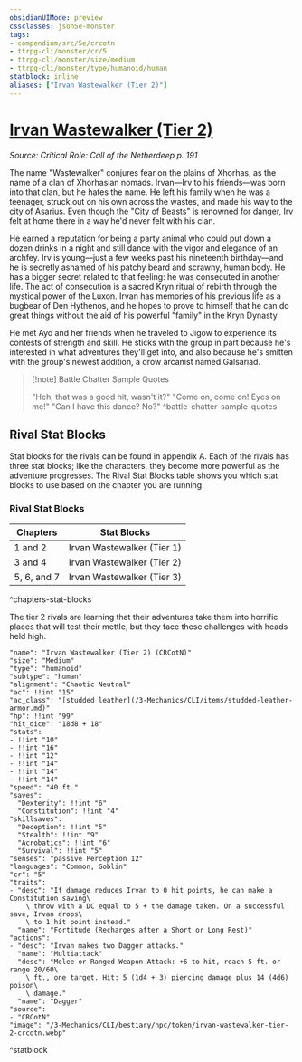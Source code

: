 ```yaml
---
obsidianUIMode: preview
cssclasses: json5e-monster
tags:
- compendium/src/5e/crcotn
- ttrpg-cli/monster/cr/5
- ttrpg-cli/monster/size/medium
- ttrpg-cli/monster/type/humanoid/human
statblock: inline
aliases: ["Irvan Wastewalker (Tier 2)"]
---
```

# [Irvan Wastewalker (Tier 2)](3-Mechanics\CLI\bestiary\npc/irvan-wastewalker-tier-2-crcotn.md)
*Source: Critical Role: Call of the Netherdeep p. 191*  

The name "Wastewalker" conjures fear on the plains of Xhorhas, as the name of a clan of Xhorhasian nomads. Irvan—Irv to his friends—was born into that clan, but he hates the name. He left his family when he was a teenager, struck out on his own across the wastes, and made his way to the city of Asarius. Even though the "City of Beasts" is renowned for danger, Irv felt at home there in a way he'd never felt with his clan.

He earned a reputation for being a party animal who could put down a dozen drinks in a night and still dance with the vigor and elegance of an archfey. Irv is young—just a few weeks past his nineteenth birthday—and he is secretly ashamed of his patchy beard and scrawny, human body. He has a bigger secret related to that feeling: he was consecuted in another life. The act of consecution is a sacred Kryn ritual of rebirth through the mystical power of the Luxon. Irvan has memories of his previous life as a bugbear of Den Hythenos, and he hopes to prove to himself that he can do great things without the aid of his powerful "family" in the Kryn Dynasty.

He met Ayo and her friends when he traveled to Jigow to experience its contests of strength and skill. He sticks with the group in part because he's interested in what adventures they'll get into, and also because he's smitten with the group's newest addition, a drow arcanist named Galsariad.

> [!note] Battle Chatter Sample Quotes
> 
> "Heh, that was a good hit, wasn't it?" "Come on, come on! Eyes on me!" "Can I have this dance? No?"
^battle-chatter-sample-quotes

## Rival Stat Blocks

Stat blocks for the rivals can be found in appendix A. Each of the rivals has three stat blocks; like the characters, they become more powerful as the adventure progresses. The Rival Stat Blocks table shows you which stat blocks to use based on the chapter you are running.

### Rival Stat Blocks

| Chapters | Stat Blocks |
|----------|-------------|
| 1 and 2 | Irvan Wastewalker (Tier 1) |
| 3 and 4 | Irvan Wastewalker (Tier 2) |
| 5, 6, and 7 | Irvan Wastewalker (Tier 3) |
^chapters-stat-blocks

The tier 2 rivals are learning that their adventures take them into horrific places that will test their mettle, but they face these challenges with heads held high.

```statblock
"name": "Irvan Wastewalker (Tier 2) (CRCotN)"
"size": "Medium"
"type": "humanoid"
"subtype": "human"
"alignment": "Chaotic Neutral"
"ac": !!int "15"
"ac_class": "[studded leather](/3-Mechanics/CLI/items/studded-leather-armor.md)"
"hp": !!int "99"
"hit_dice": "18d8 + 18"
"stats":
- !!int "10"
- !!int "16"
- !!int "12"
- !!int "14"
- !!int "14"
- !!int "14"
"speed": "40 ft."
"saves":
  "Dexterity": !!int "6"
  "Constitution": !!int "4"
"skillsaves":
  "Deception": !!int "5"
  "Stealth": !!int "9"
  "Acrobatics": !!int "6"
  "Survival": !!int "5"
"senses": "passive Perception 12"
"languages": "Common, Goblin"
"cr": "5"
"traits":
- "desc": "If damage reduces Irvan to 0 hit points, he can make a Constitution saving\
    \ throw with a DC equal to 5 + the damage taken. On a successful save, Irvan drops\
    \ to 1 hit point instead."
  "name": "Fortitude (Recharges after a Short or Long Rest)"
"actions":
- "desc": "Irvan makes two Dagger attacks."
  "name": "Multiattack"
- "desc": "Melee or Ranged Weapon Attack: +6 to hit, reach 5 ft. or range 20/60\
    \ ft., one target. Hit: 5 (1d4 + 3) piercing damage plus 14 (4d6) poison\
    \ damage."
  "name": "Dagger"
"source":
- "CRCotN"
"image": "/3-Mechanics/CLI/bestiary/npc/token/irvan-wastewalker-tier-2-crcotn.webp"
```
^statblock